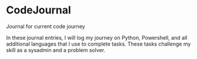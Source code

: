 # CodeJournal
Journal for current code journey

In these journal entries, I will log my journey on Python, Powershell, and all additional languages that I use to complete tasks. These tasks challenge my skill as a sysadmin and a problem solver.
